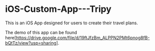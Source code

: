 # iOS-Custom-App---Tripy

This is an iOS App designed for users to create their travel plans. 

The demo of this app can be found here[https://drive.google.com/file/d/19ftJfzBm_ALPPN2PMt6pnog8fB-bQtTz/view?usp=sharing].
